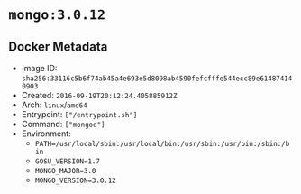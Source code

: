 # `mongo:3.0.12`

## Docker Metadata

- Image ID: `sha256:33116c5b6f74ab45a4e693e5d8098ab4590fefcfffe544ecc89e614874140903`
- Created: `2016-09-19T20:12:24.405885912Z`
- Arch: `linux`/`amd64`
- Entrypoint: `["/entrypoint.sh"]`
- Command: `["mongod"]`
- Environment:
  - `PATH=/usr/local/sbin:/usr/local/bin:/usr/sbin:/usr/bin:/sbin:/bin`
  - `GOSU_VERSION=1.7`
  - `MONGO_MAJOR=3.0`
  - `MONGO_VERSION=3.0.12`
